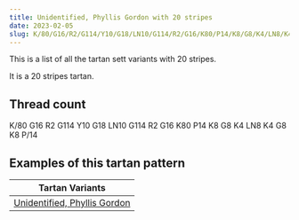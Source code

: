 ```yaml
---
title: Unidentified, Phyllis Gordon with 20 stripes
date: 2023-02-05
slug: K/80/G16/R2/G114/Y10/G18/LN10/G114/R2/G16/K80/P14/K8/G8/K4/LN8/K4/G8/K8/P/14
---
```

This is a list of all the tartan sett variants with 20 stripes.

It is a 20 stripes tartan.


## Thread count
K/80 G16 R2 G114 Y10 G18 LN10 G114 R2 G16 K80 P14 K8 G8 K4 LN8 K4 G8 K8 P/14

## Examples of this tartan pattern

| Tartan Variants |
|---------------|
| [Unidentified, Phyllis Gordon](/variants/k/80/g16/r2/g114/y10/g18/ln10/g114/r2/g16/k80/p14/k8/g8/k4/ln8/k4/g8/k8/p/14-g008000-k000000-lne0e0e0-p800070-rc00000-yf0c000)||

